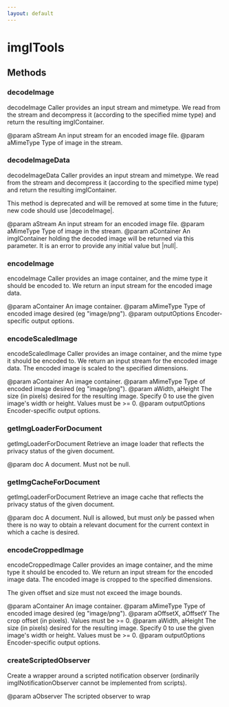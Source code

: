 ```yaml
---
layout: default
---
```


# imgITools #

## Methods ##

### decodeImage ###

decodeImage
Caller provides an input stream and mimetype. We read from the stream
and decompress it (according to the specified mime type) and return
the resulting imgIContainer.

@param aStream
       An input stream for an encoded image file.
@param aMimeType
       Type of image in the stream.


### decodeImageData ###

decodeImageData
Caller provides an input stream and mimetype. We read from the stream
and decompress it (according to the specified mime type) and return
the resulting imgIContainer.

This method is deprecated and will be removed at some time in the future;
new code should use |decodeImage|.

@param aStream
       An input stream for an encoded image file.
@param aMimeType
       Type of image in the stream.
@param aContainer
       An imgIContainer holding the decoded image will be returned via
       this parameter. It is an error to provide any initial value but
       |null|.


### encodeImage ###

encodeImage
Caller provides an image container, and the mime type it should be
encoded to. We return an input stream for the encoded image data.

@param aContainer
       An image container.
@param aMimeType
       Type of encoded image desired (eg "image/png").
@param outputOptions
       Encoder-specific output options.


### encodeScaledImage ###

encodeScaledImage
Caller provides an image container, and the mime type it should be
encoded to. We return an input stream for the encoded image data.
The encoded image is scaled to the specified dimensions.

@param aContainer
       An image container.
@param aMimeType
       Type of encoded image desired (eg "image/png").
@param aWidth, aHeight
       The size (in pixels) desired for the resulting image. Specify 0 to
       use the given image's width or height. Values must be >= 0.
@param outputOptions
       Encoder-specific output options.


### getImgLoaderForDocument ###

getImgLoaderForDocument
Retrieve an image loader that reflects the privacy status of the given
document.

@param doc
       A document. Must not be null.


### getImgCacheForDocument ###

getImgLoaderForDocument
Retrieve an image cache that reflects the privacy status of the given
document.

@param doc
       A document. Null is allowed, but must _only_ be passed
       when there is no way to obtain a relevant document for
       the current context in which a cache is desired.


### encodeCroppedImage ###

encodeCroppedImage
Caller provides an image container, and the mime type it should be
encoded to. We return an input stream for the encoded image data.
The encoded image is cropped to the specified dimensions.

The given offset and size must not exceed the image bounds.

@param aContainer
       An image container.
@param aMimeType
       Type of encoded image desired (eg "image/png").
@param aOffsetX, aOffsetY
       The crop offset (in pixels). Values must be >= 0.
@param aWidth, aHeight
       The size (in pixels) desired for the resulting image. Specify 0 to
       use the given image's width or height. Values must be >= 0.
@param outputOptions
       Encoder-specific output options.


### createScriptedObserver ###

Create a wrapper around a scripted notification observer (ordinarily
imgINotificationObserver cannot be implemented from scripts).

@param aObserver The scripted observer to wrap 

